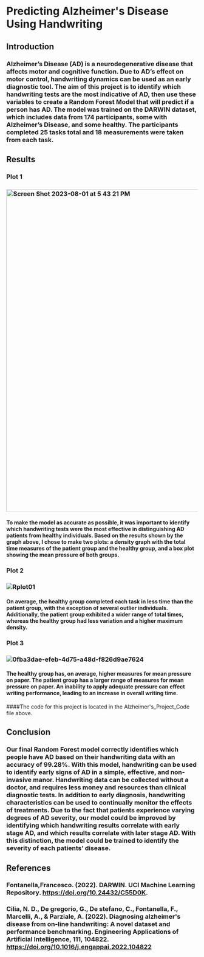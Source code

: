 # Predicting Alzheimer's Disease Using Handwriting
## Introduction
### Alzheimer’s Disease (AD) is a neurodegenerative disease that affects motor and cognitive function. Due to AD’s effect on motor control, handwriting dynamics can be used as an early diagnostic tool. The aim of this project is to identify which handwriting tests are the most indicative of AD, then use these variables to create a Random Forest Model that will predict if a person has AD. The model was trained on the DARWIN dataset, which includes data from 174 participants, some with Alzheimer’s Disease, and some healthy. The participants completed 25 tasks total and 18 measurements were taken from each task. 

## Results 

### Plot 1 
### <img width="850" alt="Screen Shot 2023-08-01 at 5 43 21 PM" src="https://github.com/sophiejl12/Predicting-AD-Using-Handwriting-/assets/137425759/0bbc454e-ab09-44bb-b9f6-e30b35303afe">

#### To make the model as accurate as possible, it was important to identify which handwriting tests were the most effective in distinguishing AD patients from healthy individuals. Based on the results shown by the graph above, I chose to make two plots: a density graph with the total time measures of the patient group and the healthy group, and a box plot showing the mean pressure of both groups. 

### Plot 2
### ![Rplot01](https://github.com/sophiejl12/Predicting-AD-Using-Handwriting-/assets/137425759/0fedd36e-1ab6-43fa-8581-069c50d38efa)
#### On average, the healthy group completed each task in less time than the patient group, with the exception of several outlier individuals. Additionally, the patient group exhibited a wider range of total times, whereas the healthy group had less variation and a higher maximum density. 

### Plot 3
### ![0fba3dae-efeb-4d75-a48d-f826d9ae7624](https://github.com/sophiejl12/Predicting-AD-Using-Handwriting-/assets/137425759/4b880be7-1bd4-4953-91da-df08b4a54aed)
#### The healthy group has, on average, higher measures for mean pressure on paper. The patient group has a larger range of measures for mean pressure on paper. An inability to apply adequate pressure can effect writing performance, leading to an increase in overall writing time.


####The code for this project is located in the Alzheimer's_Project_Code file above.

## Conclusion
### Our final Random Forest model correctly identifies which people have AD based on their handwriting data with an accuracy of 99.28%. With this model, handwriting can be used to identify early signs of AD in a simple, effective, and non-invasive manor. Handwriting data can be collected without a doctor, and requires less money and resources than clinical diagnostic tests. In addition to early diagnosis, handwriting characteristics can be used to continually monitor the effects of treatments. Due to the fact that patients experience varying degrees of AD severity, our model could be improved by identifying which handwriting results correlate with early stage AD, and which results correlate with later stage AD. With this distinction, the model could be trained to identify the severity of each patients’ disease. 

## References
### Fontanella,Francesco. (2022). DARWIN. UCI Machine Learning Repository. https://doi.org/10.24432/C55D0K. 
### Cilia, N. D., De gregorio, G., De stefano, C., Fontanella, F., Marcelli, A., & Parziale, A. (2022). Diagnosing alzheimer's disease from on-line handwriting: A novel dataset and performance benchmarking. Engineering Applications of Artificial Intelligence, 111, 104822. https://doi.org/10.1016/j.engappai.2022.104822 
